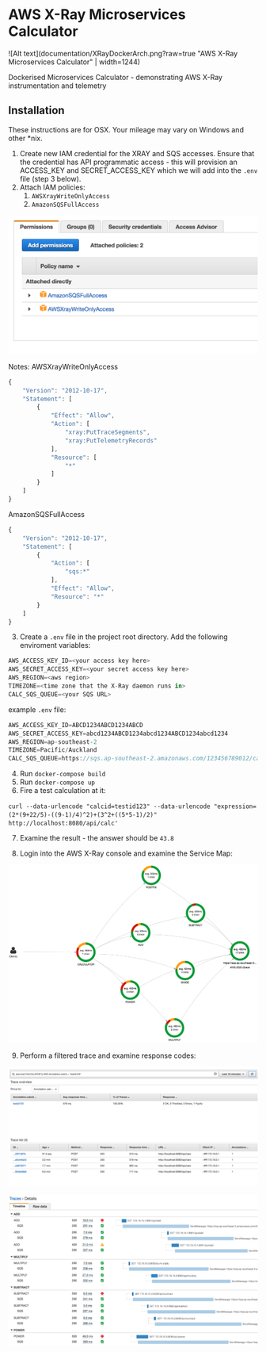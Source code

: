 # AWS X-Ray Microservices Calculator

![Alt text](documentation/XRayDockerArch.png?raw=true "AWS X-Ray Microservices Calculator" | width=1244)

Dockerised Microservices Calculator - demonstrating AWS X-Ray instrumentation and telemetry

## Installation

These instructions are for OSX. Your mileage may vary on Windows and other \*nix.

1. Create new IAM credential for the XRAY and SQS accesses. Ensure that the credential has API programmatic access - this will provision an ACCESS_KEY and SECRET_ACCESS_KEY which we will add into the `.env` file (step 3 below).
2. Attach IAM policies:
    1. `AWSXrayWriteOnlyAccess`
    2. `AmazonSQSFullAccess`
    
![Alt text](documentation/IAMPolicies.png?raw=true "IAM Policies")

Notes: 
AWSXrayWriteOnlyAccess
```javascript
{
    "Version": "2012-10-17",
    "Statement": [
        {
            "Effect": "Allow",
            "Action": [
                "xray:PutTraceSegments",
                "xray:PutTelemetryRecords"
            ],
            "Resource": [
                "*"
            ]
        }
    ]
}
```

AmazonSQSFullAccess
```javascript
{
    "Version": "2012-10-17",
    "Statement": [
        {
            "Action": [
                "sqs:*"
            ],
            "Effect": "Allow",
            "Resource": "*"
        }
    ]
}
```

3. Create a `.env` file in the project root directory. Add the following enviroment variables:
```javascript
AWS_ACCESS_KEY_ID=<your access key here>
AWS_SECRET_ACCESS_KEY=<your secret access key here>
AWS_REGION=<aws region>
TIMEZONE=<time zone that the X-Ray daemon runs in>
CALC_SQS_QUEUE=<your SQS URL>
```

example `.env` file:

```javascript
AWS_ACCESS_KEY_ID=ABCD1234ABCD1234ABCD
AWS_SECRET_ACCESS_KEY=abcd1234ABCD1234abcd1234ABCD1234abcd1234
AWS_REGION=ap-southeast-2
TIMEZONE=Pacific/Auckland
CALC_SQS_QUEUE=https://sqs.ap-southeast-2.amazonaws.com/123456789012/calclog-sydJeremys-MacBook:xray-calc
```

4. Run `docker-compose build`
5. Run `docker-compose up`
6. Fire a test calculation at it:

`curl --data-urlencode "calcid=testid123" --data-urlencode "expression=(2*(9+22/5)-((9-1)/4)^2)+(3^2+((5*5-1)/2)" http://localhost:8080/api/calc'`

7. Examine the result - the answer should be `43.8`

8. Login into the AWS X-Ray console and examine the Service Map:

![Alt text](documentation/ServiceMap.png?raw=true "Amazon X-Ray Console Service Map")

9. Perform a filtered trace and examine response codes:

![Alt text](documentation/Trace1.png?raw=true "Amazon X-Ray Console Trace - filtered search")

![Alt text](documentation/Trace2.png?raw=true "Amazon X-Ray Console Trace - examine response codes")